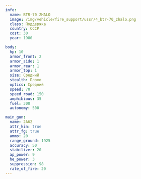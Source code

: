 ```yaml
---
info:
  name: BTR-70 ZHALO
  image: /img/vehicle/fire_support/ussr/4_btr-70_zhalo.png
  class: Поддержка
  country: СССР
  cost: 30
  year: 1980

body:
  hp: 10
  armor_front: 2
  armor_side: 1
  armor_rear: 1
  armor_top: 1
  size: Средний
  stealth: Плохо
  optics: Средний
  speed: 70
  speed_road: 150
  amphibious: 35
  fuel: 300
  autonomy: 500

main_gun:
  name: 2A62
  attr_kin: true
  attr_fg: true
  ammo: 20
  range_ground: 1925
  accuracy: 50
  stabilizer: 20
  ap_power: 9
  he_power: 3
  suppression: 98
  rate_of_fire: 20
---
```

